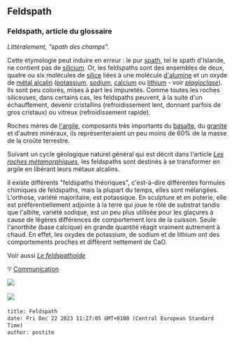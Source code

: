## Feldspath
### Feldspath, article du glossaire
 _Littéralement, "spath des champs"._

Cette étymologie peut induire en erreur : le pur [spath](spath.html), tel le spath d'Islande, ne contient pas de [silicium](silicium.html). Or, les feldspaths sont des ensembles de deux, quatre ou six molécules de [silice](silice.html) liées à une molécule [d'alumine](alumine.html) et un oxyde de [métal alcalin](alcalin.html#metauxalcalins) ([potassium](potassium.html), [sodium](sodium.html), [calcium](calcium.html) ou [lithium](lithium.html) - voir _[plagioclase](plagioclase.html)_). Ils sont peu colorés, mises à part les impuretés. Comme toutes les roches siliceuses, dans certains cas, les feldspaths peuvent, à la suite d'un échauffement, devenir cristallins (refroidissement lent, donnant parfois de gros cristaux) ou vitreux (refroidissement rapide).

Roches mères de [l'argile](argile.html), composants très importants du [basalte](basalte.html), du [granite](granit.html) et d'autres minéraux, ils représenteraient un peu moins de 60% de la masse de la croûte terrestre.

Suivant un cycle géologique naturel général qui est décrit dans l'article [_Les roches métamorphiques_](metamorphiques.html), les feldspaths sont destinés à se transformer en argile en libérant leurs métaux alcalins.

Il existe différents "feldspaths théoriques", c'est-à-dire différentes formules chimiques de feldspaths, mais la plupart du temps, elles sont mélangées. L'orthose, variété majoritaire, est potassique. En sculpture et en poterie, elle est préférentiellement adjointe à la terre qui joue le rôle de substrat tandis que l'albite, variété sodique, est un peu plus utilisée pour les glaçures à cause de légères différences de comportement lors de la cuisson. Seule l'anorthite (base calcique) en grande quantité réagit vraiment autrement à chaud. En effet, les oxydes de potassium, de sodium et de lithium ont des comportements proches et diffèrent nettement de CaO.

Voir aussi _[Le feldspathoïde](feldspathoide.html)_



![](images/flechebas.gif) [Communication](http://www.artrealite.com/annonceurs.htm) 

[![](https://cbonvin.fr/sites/regie.artrealite.com/visuels/campagne1.png)](index-2.html#20131014)

![](https://cbonvin.fr/sites/regie.artrealite.com/visuels/campagne2.png)
```
title: Feldspath
date: Fri Dec 22 2023 11:27:05 GMT+0100 (Central European Standard Time)
author: postite
```
